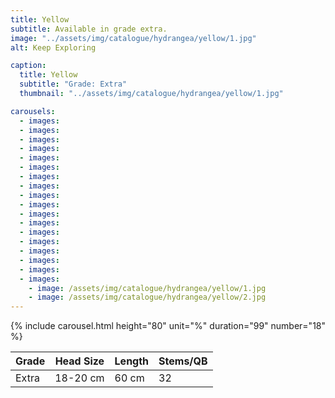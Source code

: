 ```yaml
---
title: Yellow
subtitle: Available in grade extra.
image: "../assets/img/catalogue/hydrangea/yellow/1.jpg"
alt: Keep Exploring

caption: 
  title: Yellow
  subtitle: "Grade: Extra"
  thumbnail: "../assets/img/catalogue/hydrangea/yellow/1.jpg"

carousels:
  - images:
  - images:
  - images:
  - images:
  - images:
  - images:
  - images:
  - images:
  - images:
  - images:
  - images:
  - images:
  - images:
  - images:
  - images:
  - images:
  - images:
  - images: 
    - image: /assets/img/catalogue/hydrangea/yellow/1.jpg
    - image: /assets/img/catalogue/hydrangea/yellow/2.jpg
---
```


{% include carousel.html height="80" unit="%" duration="99" number="18" %}

| Grade | Head Size | Length | Stems/QB |
|-------|-----------|--------|----------|
| Extra |  18-20 cm | 60 cm  |    32    |